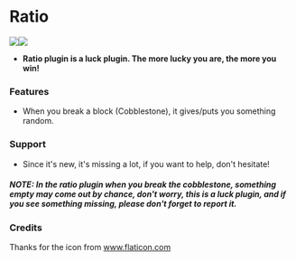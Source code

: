 # Ratio
[![](https://poggit.pmmp.io/shield.state/Ratio)](https://poggit.pmmp.io/p/Ratio)<a href="https://poggit.pmmp.io/p/Ratio"><img src="https://poggit.pmmp.io/shield.state/Ratio"></a>
- **Ratio plugin is a luck plugin. The more lucky you are, the more you win!**

### Features
- When you break a block (Cobblestone), it gives/puts you something random.

### Support
- Since it's new, it's missing a lot, if you want to help, don't hesitate!

##### *NOTE:* In the ratio plugin when you break the cobblestone, something empty may come out by chance, don't worry, this is a luck plugin, and if you see something missing, please don't forget to report it.

### Credits
Thanks for the icon from www.flaticon.com
